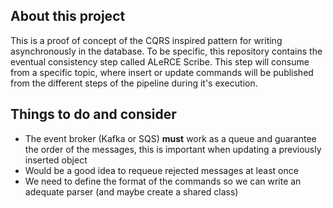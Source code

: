 ## About this project

This is a proof of concept of the CQRS inspired pattern for writing asynchronously in the database. To be specific, this repository contains the eventual consistency step called ALeRCE Scribe. This step will consume from a specific topic, where insert or update commands will be published from the different steps of the pipeline during it's execution.

## Things to do and consider

 - The event broker (Kafka or SQS) **must** work as a queue and guarantee the order of the messages, this is important when updating a previously inserted object
 - Would be a good idea to requeue rejected messages at least once
 - We need to define the format of the commands so we can write an adequate parser (and maybe create a shared class)
